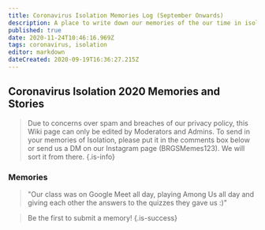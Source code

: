 ```yaml
---
title: Coronavirus Isolation Memories Log (September Onwards)
description: A place to write down our memories of the our time in isolation
published: true
date: 2020-11-24T10:46:16.969Z
tags: coronavirus, isolation
editor: markdown
dateCreated: 2020-09-19T16:36:27.215Z
---
```


## Coronavirus Isolation 2020 Memories and Stories
> Due to concerns over spam and breaches of our privacy policy, this Wiki page can only be edited by Moderators and Admins. To send in your memories of Isolation, please put it in the comments box below or send us a DM on our Instagram page (BRGSMemes123). We will sort it from there.
{.is-info}

### Memories
> "Our class was on Google Meet all day, playing Among Us all day and giving each other the answers to the quizzes they gave us :)"

> Be the first to submit a memory!
{.is-success}